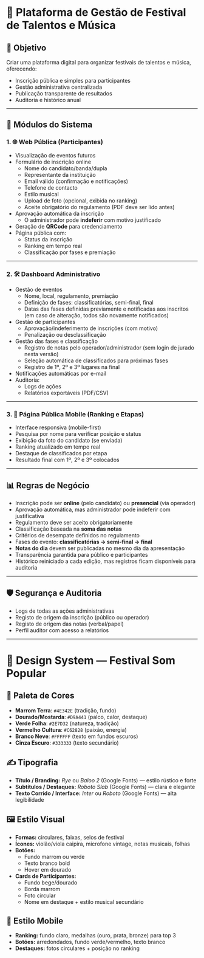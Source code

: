 # 🎤 Plataforma de Gestão de Festival de Talentos e Música

## 🎯 Objetivo

Criar uma plataforma digital para organizar festivais de talentos e música, oferecendo:

- Inscrição pública e simples para participantes
- Gestão administrativa centralizada
- Publicação transparente de resultados
- Auditoria e histórico anual

---

## 🧩 Módulos do Sistema

### 1. 🌐 Web Pública (Participantes)

- Visualização de eventos futuros
- Formulário de inscrição online
  - Nome do candidato/banda/dupla
  - Representante da instituição
  - Email válido (confirmação e notificações)
  - Telefone de contacto
  - Estilo musical
  - Upload de foto (opcional, exibida no ranking)
  - Aceite obrigatório do regulamento (PDF deve ser lido antes)
- Aprovação automática da inscrição
  - O administrador pode **indeferir** com motivo justificado
- Geração de **QRCode** para credenciamento
- Página pública com:
  - Status da inscrição
  - Ranking em tempo real
  - Classificação por fases e premiação

---

### 2. 🛠️ Dashboard Administrativo

- Gestão de eventos
  - Nome, local, regulamento, premiação
  - Definição de fases: classificatórias, semi-final, final
  - Datas das fases definidas previamente e notificadas aos inscritos  
    (em caso de alteração, todos são novamente notificados)
- Gestão de participantes
  - Aprovação/indeferimento de inscrições (com motivo)
  - Penalização ou desclassificação
- Gestão das fases e classificação
  - Registro de notas pelo operador/administrador (sem login de jurado nesta versão)
  - Seleção automática de classificados para próximas fases
  - Registro de 1º, 2º e 3º lugares na final
- Notificações automáticas por e-mail
- Auditoria:
  - Logs de ações
  - Relatórios exportáveis (PDF/CSV)

---

### 3. 📱 Página Pública Mobile (Ranking e Etapas)

- Interface responsiva (mobile-first)
- Pesquisa por nome para verificar posição e status
- Exibição da foto do candidato (se enviada)
- Ranking atualizado em tempo real
- Destaque de classificados por etapa
- Resultado final com 1º, 2º e 3º colocados

---

## 📊 Regras de Negócio

- Inscrição pode ser **online** (pelo candidato) ou **presencial** (via operador)
- Aprovação automática, mas administrador pode indeferir com justificativa
- Regulamento deve ser aceito obrigatoriamente
- Classificação baseada na **soma das notas**
- Critérios de desempate definidos no regulamento
- Fases do evento: **classificatórias → semi-final → final**
- **Notas do dia** devem ser publicadas no mesmo dia da apresentação
- Transparência garantida para público e participantes
- Histórico reiniciado a cada edição, mas registros ficam disponíveis para auditoria

---

## 🛡️ Segurança e Auditoria

- Logs de todas as ações administrativas
- Registo de origem da inscrição (público ou operador)
- Registo de origem das notas (verbal/papel)
- Perfil auditor com acesso a relatórios

---

# 🎨 Design System — Festival Som Popular

## 🌈 Paleta de Cores

- **Marrom Terra**: `#4E342E` (tradição, fundo)
- **Dourado/Mostarda**: `#D9A441` (palco, calor, destaque)
- **Verde Folha**: `#2E7D32` (natureza, tradição)
- **Vermelho Cultura**: `#C62828` (paixão, energia)
- **Branco Neve**: `#FFFFFF` (texto em fundos escuros)
- **Cinza Escuro**: `#333333` (texto secundário)

## ✍️ Tipografia

- **Título / Branding:** _Rye_ ou _Baloo 2_ (Google Fonts) — estilo rústico e forte
- **Subtítulos / Destaques:** _Roboto Slab_ (Google Fonts) — clara e elegante
- **Texto Corrido / Interface:** _Inter_ ou _Roboto_ (Google Fonts) — alta legibilidade

## 🖼️ Estilo Visual

- **Formas:** circulares, faixas, selos de festival
- **Ícones:** violão/viola caipira, microfone vintage, notas musicais, folhas
- **Botões:**
  - Fundo marrom ou verde
  - Texto branco bold
  - Hover em dourado
- **Cards de Participantes:**
  - Fundo bege/dourado
  - Borda marrom
  - Foto circular
  - Nome em destaque + estilo musical secundário

## 📱 Estilo Mobile

- **Ranking:** fundo claro, medalhas (ouro, prata, bronze) para top 3
- **Botões:** arredondados, fundo verde/vermelho, texto branco
- **Destaques:** fotos circulares + posição no ranking
